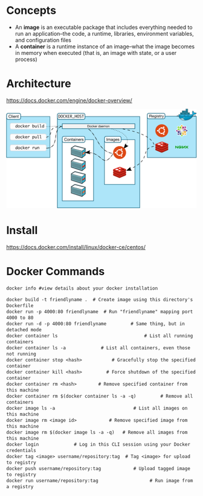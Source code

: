 # Concepts
* An **image** is an executable package that includes everything needed to run an application–the code, a runtime, libraries, environment variables, and configuration files
* A **container** is a runtime instance of an image–what the image becomes in memory when executed (that is, an image with state, or a user process)

# Architecture
https://docs.docker.com/engine/docker-overview/

![alt text](images/architecture.svg)

# Install
https://docs.docker.com/install/linux/docker-ce/centos/

# Docker Commands
```
docker info #view details about your docker installation
```
```
docker build -t friendlyname .  # Create image using this directory's Dockerfile
docker run -p 4000:80 friendlyname  # Run "friendlyname" mapping port 4000 to 80
docker run -d -p 4000:80 friendlyname         # Same thing, but in detached mode
docker container ls                                # List all running containers
docker container ls -a             # List all containers, even those not running
docker container stop <hash>           # Gracefully stop the specified container
docker container kill <hash>         # Force shutdown of the specified container
docker container rm <hash>        # Remove specified container from this machine
docker container rm $(docker container ls -a -q)         # Remove all containers
docker image ls -a                             # List all images on this machine
docker image rm <image id>            # Remove specified image from this machine
docker image rm $(docker image ls -a -q)   # Remove all images from this machine
docker login             # Log in this CLI session using your Docker credentials
docker tag <image> username/repository:tag  # Tag <image> for upload to registry
docker push username/repository:tag            # Upload tagged image to registry
docker run username/repository:tag                   # Run image from a registry
```
